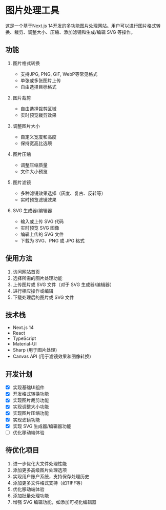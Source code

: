 # 图片处理工具

这是一个基于Next.js 14开发的多功能图片处理网站。用户可以进行图片格式转换、裁剪、调整大小、压缩、添加滤镜和生成/编辑 SVG 等操作。

## 功能

1. 图片格式转换
   - 支持JPG, PNG, GIF, WebP等常见格式
   - 单张或多张图片上传
   - 自由选择目标格式

2. 图片裁剪
   - 自由选择裁剪区域
   - 实时预览裁剪效果

3. 调整图片大小
   - 自定义宽度和高度
   - 保持宽高比选项

4. 图片压缩
   - 调整压缩质量
   - 文件大小预览

5. 图片滤镜
   - 多种滤镜效果选择（灰度、复古、反转等）
   - 实时预览滤镜效果

6. SVG 生成器/编辑器
   - 输入或上传 SVG 代码
   - 实时预览 SVG 图像
   - 编辑上传的 SVG 文件
   - 下载为 SVG、PNG 或 JPG 格式

## 使用方法

1. 访问网站首页
2. 选择所需的图片处理功能
3. 上传图片或 SVG 文件（对于 SVG 生成器/编辑器）
4. 进行相应操作或编辑
5. 下载处理后的图片或 SVG 文件

## 技术栈

- Next.js 14
- React
- TypeScript
- Material-UI
- Sharp (用于图片处理)
- Canvas API (用于滤镜效果和图像转换)

## 开发计划

- [x] 实现基础UI组件
- [x] 开发格式转换功能
- [x] 实现图片裁剪功能
- [x] 实现调整大小功能
- [x] 实现图片压缩功能
- [x] 实现滤镜功能
- [x] 实现 SVG 生成器/编辑器功能
- [ ] 优化移动端体验

## 待优化项目

1. 进一步优化大文件处理性能
2. 添加更多高级图片处理选项
3. 实现用户账户系统，支持保存处理历史
4. 添加更多文件格式支持（如TIFF等）
5. 优化移动端体验
6. 添加批量处理功能
7. 增强 SVG 编辑功能，如添加可视化编辑器
